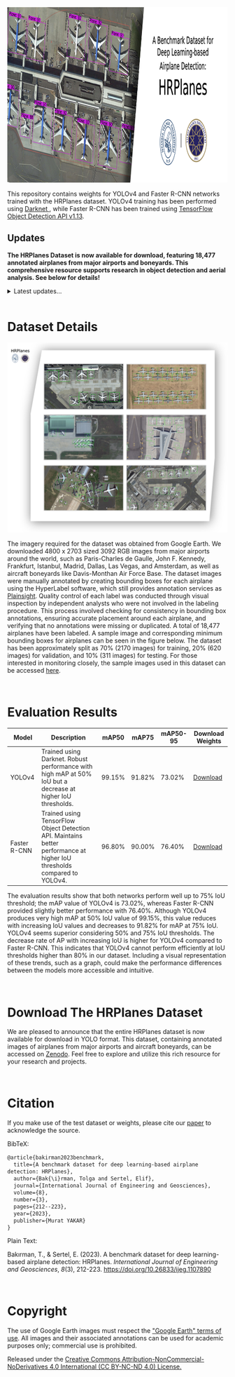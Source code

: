 
<img src="https://raw.githubusercontent.com/RSandAI/HRPlanes/main/Assets/HRPlanes%20Header.png" height=400 width=1280 alt="github.com/RSandAI/HRPlanes"/>

<br>

This repository contains weights for YOLOv4 and Faster R-CNN networks trained with the HRPlanes dataset. YOLOv4 training has been performed using [Darknet ](https://github.com/AlexeyAB/darknet), while Faster R-CNN has been trained using [TensorFlow Object Detection API v1.13](https://github.com/tensorflow/models/tree/r1.13.0).

## Updates

**The HRPlanes Dataset is now available for download, featuring 18,477 annotated airplanes from major airports and boneyards. This comprehensive resource supports research in object detection and aerial analysis. See below for details!**

<details>

<summary>Latest updates...</summary>

<br>

<b>December 2024</b>
<ol>
	<li>The HRPlanes Dataset is now available in Zenodo. Please see below for details.</li>
	<li>The HRPlanes weights is now available in Huggingface. Please see below for details.</li>
</ol>

<b>February 2024</b>
<ol>
	<li>The HRPlanes Dataset is now available for download. Please see below for details.</li>
</ol>

</details>

<br>

# Dataset Details

<img src="https://raw.githubusercontent.com/RSandAI/HRPlanes/main/Assets/HRPlanes%20Samples%20All.png" alt="github.com/TolgaBkm/HRPlanes/"/>

The imagery required for the dataset was obtained from Google Earth. We downloaded 4800 x 2703 sized 3092 RGB images from major airports around the world, such as Paris-Charles de Gaulle, John F. Kennedy, Frankfurt, Istanbul, Madrid, Dallas, Las Vegas, and Amsterdam, as well as aircraft boneyards like Davis-Monthan Air Force Base. The dataset images were manually annotated by creating bounding boxes for each airplane using the HyperLabel software, which still provides annotation services as [Plainsight](https://app.plainsight.ai/). Quality control of each label was conducted through visual inspection by independent analysts who were not involved in the labeling procedure. This process involved checking for consistency in bounding box annotations, ensuring accurate placement around each airplane, and verifying that no annotations were missing or duplicated. A total of 18,477 airplanes have been labeled. A sample image and corresponding minimum bounding boxes for airplanes can be seen in the figure below. The dataset has been approximately split as 70% (2170 images) for training, 20% (620 images) for validation, and 10% (311 images) for testing. For those interested in monitoring closely, the sample images used in this dataset can be accessed [here](https://github.com/TolgaBkm/HRPlanes/tree/main/Sample%20Images).

<br>

# Evaluation Results

| Model       | Description                                                | mAP50  | mAP75 | mAP50-95 | Download Weights                                            |
|-------------|------------------------------------------------------------|--------|-------------|----------|------------------------------------------------------------|
| YOLOv4      | Trained using Darknet. Robust performance with high mAP at 50% IoU but a decrease at higher IoU thresholds. | 99.15% | 91.82%      | 73.02%   | [Download](https://huggingface.co/TolgaBkm/HRPlanes_Weights) |
| Faster R-CNN| Trained using TensorFlow Object Detection API. Maintains better performance at higher IoU thresholds compared to YOLOv4. | 96.80% | 90.00%      | 76.40%   | [Download](https://huggingface.co/TolgaBkm/HRPlanes_Weights) |

The evaluation results show that both networks perform well up to 75% IoU threshold; the mAP value of YOLOv4 is 73.02%, whereas Faster R-CNN provided slightly better performance with 76.40%. Although YOLOv4 produces very high mAP at 50% IoU value of 99.15%, this value reduces with increasing IoU values and decreases to 91.82% for mAP at 75% IoU. YOLOv4 seems superior considering 50% and 75% IoU thresholds. The decrease rate of AP with increasing IoU is higher for YOLOv4 compared to Faster R-CNN. This indicates that YOLOv4 cannot perform efficiently at IoU thresholds higher than 80% in our dataset. Including a visual representation of these trends, such as a graph, could make the performance differences between the models more accessible and intuitive.

<br>

# Download The HRPlanes Dataset

We are pleased to announce that the entire HRPlanes dataset is now available for download in YOLO format. This dataset, containing annotated images of airplanes from major airports and aircraft boneyards, can be accessed on [Zenodo](https://zenodo.org/records/14546832). Feel free to explore and utilize this rich resource for your research and projects.

<br>

# Citation

If you make use of the test dataset or weights, please cite our [paper](https://dergipark.org.tr/tr/pub/ijeg/issue/77206/1107890#article_cite) to acknowledge the source.

BibTeX:

	@article{bakirman2023benchmark,
	  title={A benchmark dataset for deep learning-based airplane detection: HRPlanes},
	  author={Bak{\i}rman, Tolga and Sertel, Elif},
	  journal={International Journal of Engineering and Geosciences},
	  volume={8},
	  number={3},
	  pages={212--223},
	  year={2023},
	  publisher={Murat YAKAR}
	}

Plain Text:

Bakırman, T., & Sertel, E. (2023). A benchmark dataset for deep learning-based airplane detection: HRPlanes. _International Journal of Engineering and Geosciences_, _8_(3), 212-223. https://doi.org/10.26833/ijeg.1107890

<br>

# Copyright

The use of Google Earth images must respect the ["Google Earth" terms of use](https://about.google/brand-resource-center/products-and-services/geo-guidelines/). All images and their associated annotations can be used for academic purposes only; commercial use is prohibited.

Released under the [Creative Commons Attribution-NonCommercial-NoDerivatives 4.0 International (CC BY-NC-ND 4.0) License.](https://creativecommons.org/licenses/by-nc-nd/4.0/)
